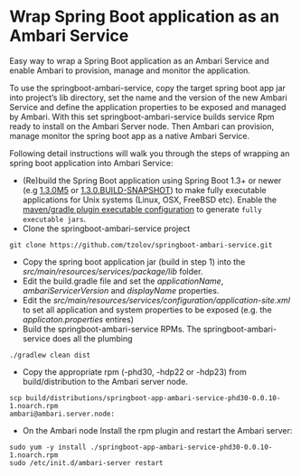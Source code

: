 # Wrap Spring Boot application as an Ambari Service

Easy way to wrap a Spring Boot application as an Ambari Service and enable Ambari to provision, manage and monitor the application.

To use the springboot-ambari-service, copy the target spring boot app jar into project’s lib directory, set the name and the version of the new Ambari Service and define the application properties to be exposed and managed by Ambari. With this set springboot-ambari-service builds service Rpm ready to install on the Ambari Server node. Then Ambari can provision, manage monitor the spring boot app as a native Ambari Service.

Following detail instructions will walk you through the steps of wrapping an spring boot application into Ambari Service:

* (Re)build the Spring Boot application using Spring Boot 1.3+ or newer  (e.g [1.3.0M5](http://docs.spring.io/spring-boot/docs/1.3.0.M5/reference/htmlsingle/#getting-started-installation-instructions-for-java) or [1.3.0.BUILD-SNAPSHOT](http://docs.spring.io/spring-boot/docs/1.3.0.BUILD-SNAPSHOT/reference/htmlsingle/#getting-started-installation-instructions-for-java)) to make fully executable applications for Unix systems (Linux, OSX, FreeBSD etc). Enable the [maven/gradle plugin executable configuration]((http://docs.spring.io/spring-boot/docs/1.3.0.BUILD-SNAPSHOT/reference/htmlsingle/#deployment-install)) to generate `fully executable jars`.
* Clone the springboot-ambari-service project
```
git clone https://github.com/tzolov/springboot-ambari-service.git
```
* Copy the spring boot application jar (build in step 1) into the _src/main/resources/services/package/lib_ folder. 
* Edit the build.gradle file and set the *applicationName*, *ambariServicerVersion* and *displayName* properties.
* Edit the _src/main/resources/services/configuration/application-site.xml_ to set all application and system properties to be exposed (e.g. the _applicaton.properties_ entires)
* Build the springboot-ambari-service RPMs. The springboot-ambari-service does all the plumbing
```
./gradlew clean dist
```
* Copy the appropriate rpm (-phd30, -hdp22 or -hdp23) from build/distribution to the Ambari server node.
```
scp build/distributions/springboot-app-ambari-service-phd30-0.0.10-1.noarch.rpm
ambari@ambari.server.node:
```

* On the Ambari node Install the rpm plugin and restart the Ambari server: 
```
sudo yum -y install ./springboot-app-ambari-service-phd30-0.0.10-1.noarch.rpm 
sudo /etc/init.d/ambari-server restart
```
